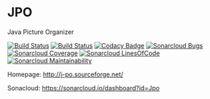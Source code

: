 # JPO
Java Picture Organizer

[![Build Status](https://travis-ci.org/richardeigenmann/JPO.svg?branch=master)](https://travis-ci.org/richardeigenmann/JPO)
[![Build Status](https://semaphoreci.com/api/v1/richardeigenmann/jpo/branches/master/badge.svg)](https://semaphoreci.com/richardeigenmann/jpo)
[![Codacy Badge](https://api.codacy.com/project/badge/Grade/5abc0256877f43e19564e71ca3c8f073)](https://www.codacy.com/app/richardeigenmann/JPO?utm_source=github.com&amp;utm_medium=referral&amp;utm_content=richardeigenmann/JPO&amp;utm_campaign=Badge_Grade)
[![Sonarcloud Bugs](https://sonarcloud.io/api/project_badges/measure?project=Jpo&metric=bugs)](https://sonarcloud.io/api/project_badges/measure?project=Jpo&metric=bugs)
[![Sonarcloud Coverage](https://sonarcloud.io/api/project_badges/measure?project=Jpo&metric=coverage)](https://sonarcloud.io/api/project_badges/measure?project=Jpo&metric=coverage)
[![Sonarcloud LinesOfCode](https://sonarcloud.io/api/project_badges/measure?project=Jpo&metric=ncloc)](https://sonarcloud.io/api/project_badges/measure?project=Jpo&metric=ncloc)
[![Sonarcloud Maintainability](https://sonarcloud.io/api/project_badges/measure?project=Jpo&metric=sqale_rating)](https://sonarcloud.io/api/project_badges/measure?project=Jpo&metric=sqale_rating)


Homepage: http://j-po.sourceforge.net/

Sonacloud: https://sonarcloud.io/dashboard?id=Jpo

